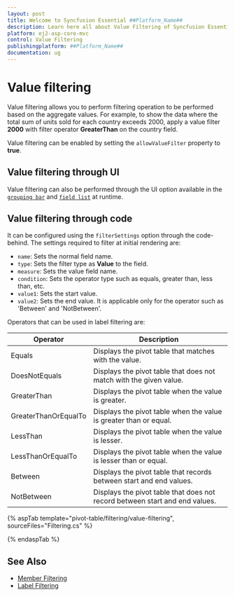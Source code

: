 ```yaml
---
layout: post
title: Welcome to Syncfusion Essential ##Platform_Name##
description: Learn here all about Value Filtering of Syncfusion Essential ##Platform_Name## widgets based on HTML5 and jQuery.
platform: ej2-asp-core-mvc
control: Value Filtering
publishingplatform: ##Platform_Name##
documentation: ug
---
```



# Value filtering

Value filtering allows you to perform filtering operation to be performed based on the aggregate values. For example, to show the data where the total sum of units sold for each country exceeds 2000, apply a value filter **2000** with filter operator **GreaterThan** on the country field.

Value filtering can be enabled by setting the `allowValueFilter` property to **true**.

## Value filtering through UI

Value filtering can also be performed through the UI option available in the [`grouping bar`](./grouping-bar) and [`field list`](./field-list) at runtime.

## Value filtering through code

It can be configured using the `filterSettings` option through the code-behind. The settings required to filter at initial rendering are:

* `name`: Sets the normal field name.
* `type`: Sets the filter type as **Value** to the field.
* `measure`: Sets the value field name.
* `condition`: Sets the operator type such as equals, greater than, less than, etc.
* `value1`: Sets the start value.
* `value2`: Sets the end value. It is applicable only for the operator such as 'Between' and 'NotBetween'.

Operators that can be used in label filtering are:

| Operator | Description |
|------|-------------|
| Equals| Displays the pivot table that matches with the value.|
| DoesNotEquals| Displays the pivot table that does not match with the given value.|
| GreaterThan| Displays the pivot table when the value is greater.|
| GreaterThanOrEqualTo| Displays the pivot table when the value is greater than or equal.|
| LessThan| Displays the pivot table when the value is lesser.|
| LessThanOrEqualTo| Displays the pivot table when the value is lesser than or equal.|
| Between| Displays the pivot table that records between start and end values.|
| NotBetween| Displays the pivot table that does not record between start and end values.|

{% aspTab template="pivot-table/filtering/value-filtering", sourceFiles="Filtering.cs" %}

{% endaspTab %}

## See Also

* [Member Filtering](./member-filtering)
* [Label Filtering](./label-filtering)
